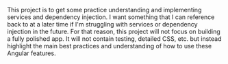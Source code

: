 This project is to get some practice understanding and implementing services and dependency injection. I want something that I can reference back to at a later time if I'm struggling with services or dependency injection in the future. For that reason, this project will not focus on building a fully polished app. It will not contain testing, detailed CSS, etc. but instead highlight the main best practices and understanding of how to use these Angular features.